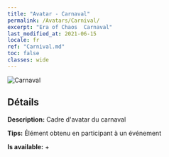 ```yaml
---
title: "Avatar - Carnaval"
permalink: /Avatars/Carnival/
excerpt: "Era of Chaos  Carnaval"
last_modified_at: 2021-06-15
locale: fr
ref: "Carnival.md"
toc: false
classes: wide
---
```

 ![Carnaval](/images/a/avatarFrame_95.png)

## Détails

 **Description:** Cadre d'avatar du carnaval 

 **Tips:** Élément obtenu en participant à un événement 

 **Is available:**  + 

